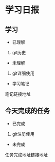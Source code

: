 # 学习日报

## 学习

* 已理解
1. git历史


* 未理解
1. git详细使用

* 学习笔记

笔记链接地址



## 今天完成的任务

* 已完成
1. git注册使用


* 未完成






任务完成地址链接地址

